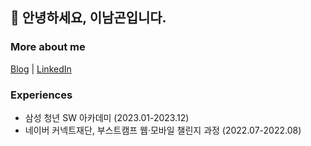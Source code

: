 ## 🙌 안녕하세요, 이남곤입니다.

### More about me

[Blog](https://modisfive.github.io/) | [LinkedIn](https://www.linkedin.com/in/namgonlee)

### Experiences

- 삼성 청년 SW 아카데미 (2023.01-2023.12)
- 네이버 커넥트재단, 부스트캠프 웹·모바일 챌린지 과정 (2022.07-2022.08)
